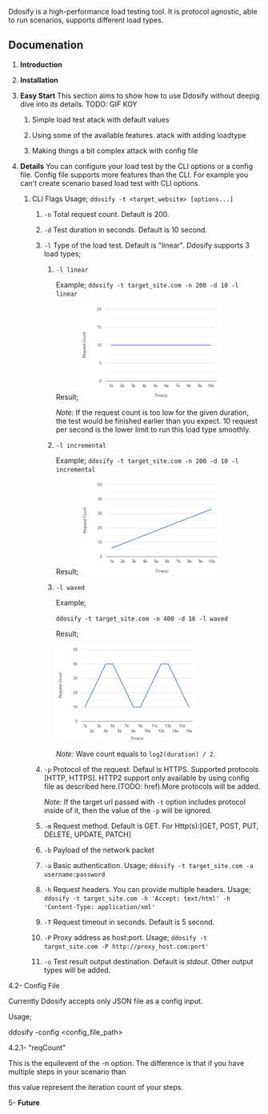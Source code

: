 Ddosify is a high-performance load testing tool. It is protocol agnostic, able to run scenarios, supports different load types.
  

## Documenation

1. **Introduction**

2. **Installation**

3. **Easy Start**
	This section aims to show how to use Ddosify without deepig dive into its details. TODO: GIF KOY
   1. Simple load test
		atack with default values

	2. Using some of the available features.
		atack with adding loadtype

	3. Making things a bit complex
		attack with config file
		
4. **Details**
	You can configure your load test by the CLI options or a config file. Config file supports more features than the CLI. For example you can't create scenario based load test with CLI options.

	1. CLI Flags
		Usage;
		`ddosify -t <target_website> [options...]`

		1. `-n`
		Total request count. Default is 200.
		2. `-d`
		Test duration in seconds. Default is 10 second.
		3. `-l`
		Type of the load test. Default is "linear". Ddosify supports 3 load types;
			1. `-l linear`

                Example; 
				`ddosify -t target_site.com -n 200 -d 10 -l linear`

                Result;
                ![enter image description here](assets/linear.png)

				*Note:* If the request count is too low for the given duration, the test would be finished earlier than you expect. 10 request per second is the lower limit to run this load type smoothly.
			2. `-l incremental`
			
                Example;
				`ddosify -t target_site.com -n 200 -d 10 -l incremental`

                Result;
                ![enter image description here](assets/incremental.png)
				
			3. `-l waved`
                
                Example;

                `ddosify -t target_site.com -n 400 -d 16 -l waved`

                Result;

                ![enter image description here](assets/waved.png)

                *Note:* Wave count equals to `log2(duration) / 2`.
        4. `-p`
            Protocol of the request. Defaul is HTTPS. Supported protocols [HTTP, HTTPS]. HTTP2 support only available by using config file as described here.(TODO: href).More protocols will be added.
            
            *Note:* If the target url passed with `-t` option includes protocol inside of it, then the value of the `-p` will be ignored.
        
        5. `-m`
            Request method. Default is GET. For Http(s):[GET, POST, PUT, DELETE, UPDATE, PATCH]

        6. `-b` 
            Payload of the network packet

        7. `-a`
            Basic authentication. 
            Usage;
            `ddosify -t target_site.com -a username:password`

        8. `-h`
            Request headers. You can provide multiple headers.
            Usage;
            `ddosify -t target_site.com -h 'Accept: text/html' -h 'Content-Type: application/xml'`
		
        9. `-T`
            Request timeout in seconds. Default is 5 second.

        10. `-P`
            Proxy address as host:port. 
            Usage;
            `ddosify -t target_site.com -P http://proxy_host.com:port'`

        11. `-o`
            Test result output destination. Default is *stdout*. Other output types will be added.

4.2- Config File

Currently Ddosify accepts only JSON file as a config input.

  

Usage;

ddosify -config <config_file_path>

  

4.2.1- "reqCount"

This is the equilevent of the -n option. The difference is that if you have multiple steps in your scenario than

this value represent the iteration count of your steps.

  

5- **Future**

